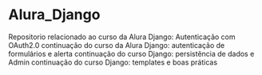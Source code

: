 # Alura_Django 
Repositorio relacionado ao curso da Alura Django: Autenticação com OAuth2.0 continuação do curso da Alura Django: autenticação de formulários e alerta continuação do curso Django: persistência de dados e Admin continuação do curso Django: templates e boas práticas